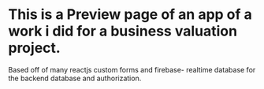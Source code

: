 # This is a Preview page of an app of a work i did for a business valuation project.
Based off of many reactjs custom forms and firebase- realtime database for the backend database and authorization.




